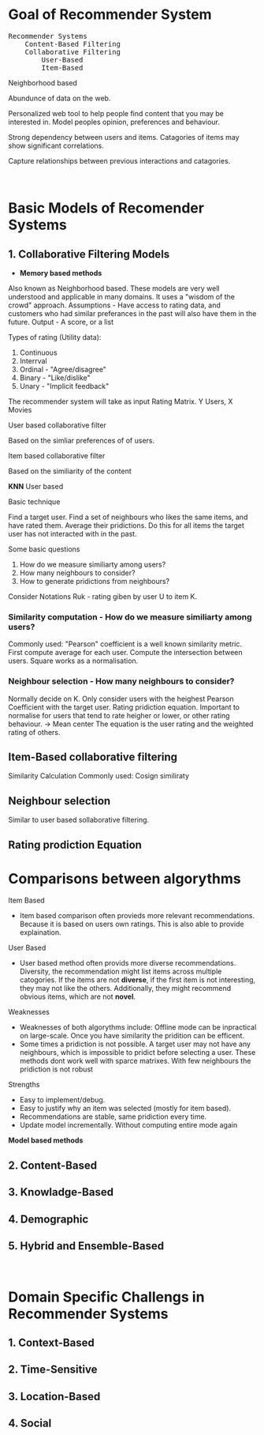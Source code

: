  

# Goal of Recommender System

<pre>
Recommender Systems
	Content-Based Filtering
	Collaborative Filtering
		User-Based
		Item-Based
</pre>

Neighborhood based

Abundunce of data on the web.

Personalized web tool to help people find content that you may be interested in. Model peoples opinion, preferences and behaviour.

Strong dependency between users and items. Catagories of items may show significant correlations.

Capture relationships between previous interactions and catagories.


</br>


# Basic Models of Recomender Systems

## 1. Collaborative Filtering Models

- **Memory based methods**

Also known as Neighborhood based.
These models are very well understood and applicable in many domains.
It uses a "wisdom of the crowd" approach.
Assumptions - Have access to rating data, and customers who had similar preferances in the past will also have them in the future.
Output - A score, or a list

Types of rating (Utility data):
1. Continuous 
2. Interrval
3. Ordinal - "Agree/disagree"
4. Binary - "Like/dislike"
5. Unary - "Implicit feedback"


The recommender system will take as input Rating Matrix. Y Users, X Movies


User based collaborative filter

Based on the simliar preferences of of users.


Item based collaborative filter

Based on the similiarity of the content 



**KNN** User based 

Basic technique 

Find a target user.
Find a set of neighbours who likes the same items, and have rated them.
Average their pridictions.
Do this for all items the target user has not interacted with in the past.


Some basic questions
1. How do we measure similiarty among users?
2. How many neighbours to consider?
3. How to generate pridictions from neighbours?

Consider Notations
Ruk - rating giben by user U to item K.


### Similarity computation - How do we measure similiarty among users?

Commonly used: "Pearson" coefficient is a well known similarity metric.
First compute average for each user.
Compute the intersection between users.
Square works as a normalisation.


### Neighbour selection - How many neighbours to consider?

Normally decide on K.
Only consider users with the heighest Pearson Coefficient with the target user.
Rating pridiction equation.
Important to normalise for users that tend to rate heigher or lower, or other rating behaviour. -> Mean center
The equation is the user rating and the weighted rating of others.



## Item-Based collaborative filtering

Similarity Calculation
Commonly used: Cosign similiraty


## Neighbour selection

Similar to user based sollaborative filtering.


## Rating prodiction Equation



# Comparisons between algorythms

Item Based
- Item based comparison often provieds more relevant recommendations. Because it is based on users own ratings. This is also able to provide explaination. 

User Based
- User based method often provids more diverse recommendations. Diversity, the recommendation might list items across multiple catogories. If the items are not **diverse**, if the first item is not interesting, they may not like the others. Additionally, they might recommend obvious items, which are not **novel**.

Weaknesses
- Weaknesses of both algorythms include: Offline mode can be inpractical on large-scale. Once you have similarity the pridition can be efficent.
- Some times a pridiction is not possible. A target user may not have any neighbours, which is impossible to pridict before selecting a user. These methods dont work well with sparce matrixes. With few neighbours the pridiction is not robust

Strengths
- Easy to implement/debug.
- Easy to justify why an item was selected (mostly for item based).
- Recommendations are stable, same pridiction every time.
- Update model incrementally. Without computing entire mode again







**Model based methods**

## 2. Content-Based

## 3. Knowladge-Based

## 4. Demographic

## 5. Hybrid and Ensemble-Based

</br>


# Domain Specific Challengs in Recommender Systems

## 1. Context-Based

## 2. Time-Sensitive

## 3. Location-Based

## 4. Social

</br>
